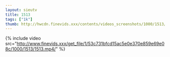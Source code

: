 ```yaml
--- 
layout: sieutv
title: 1513
tags: ["1k"]
thumb: http://hwcdn.finevids.xxx/contents/videos_screenshots/1000/1513/preview.mp4.jpg
---
```

{% include video src="http://www.finevids.xxx/get_file/1/53c731bfcd15ac5e0e370e859e69e08c/1000/1513/1513.mp4/" %} 
